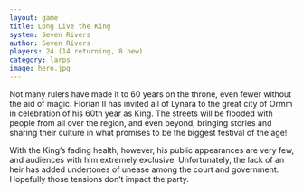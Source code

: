 ```yaml
---
layout: game
title: Long Live the King
system: Seven Rivers
author: Seven Rivers
players: 24 (14 returning, 8 new)
category: larps
image: hero.jpg
---
```


Not many rulers have made it to 60 years on the throne, even fewer without the aid of magic. Florian II has invited all of Lynara to the great city of Ormm in celebration of his 60th year as King. The streets will be flooded with people from all over the region, and even beyond, bringing stories and sharing their culture in what promises to be the biggest festival of the age!

With the King’s fading health, however, his public appearances are very few, and audiences with him extremely exclusive. Unfortunately, the lack of an heir has added undertones of unease among the court and government. Hopefully those tensions don’t impact the party.
